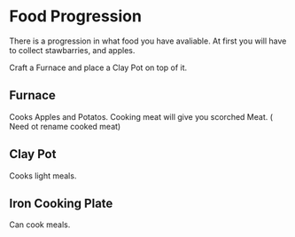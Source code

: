 Food Progression
================

There is a progression in what food you have avaliable. At first you will have to collect stawbarries, and apples.

Craft a Furnace and place a Clay Pot on top of it.



Furnace
-------

Cooks Apples and Potatos. Cooking meat will give you scorched Meat. ( Need ot rename cooked meat)


Clay Pot
--------

Cooks light meals. 


Iron Cooking Plate
------------------

Can cook meals.


